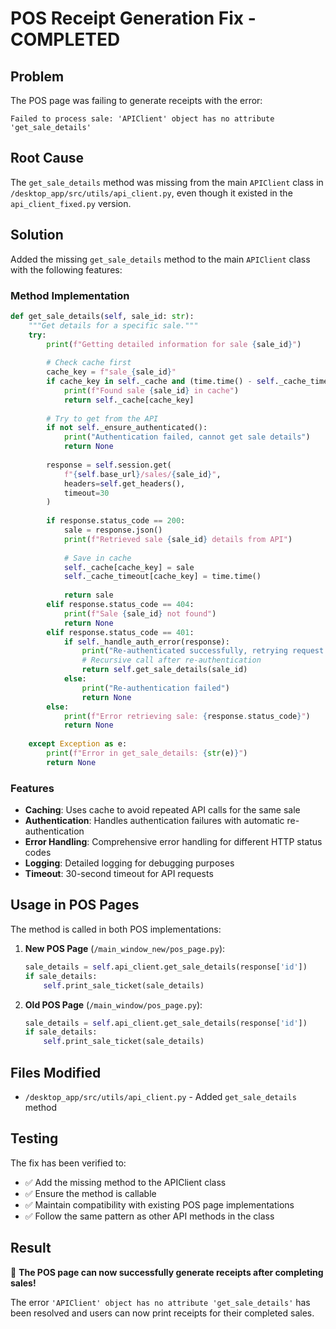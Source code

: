 # POS Receipt Generation Fix - COMPLETED

## Problem
The POS page was failing to generate receipts with the error:
```
Failed to process sale: 'APIClient' object has no attribute 'get_sale_details'
```

## Root Cause
The `get_sale_details` method was missing from the main `APIClient` class in `/desktop_app/src/utils/api_client.py`, even though it existed in the `api_client_fixed.py` version.

## Solution
Added the missing `get_sale_details` method to the main `APIClient` class with the following features:

### Method Implementation
```python
def get_sale_details(self, sale_id: str):
    """Get details for a specific sale."""
    try:
        print(f"Getting detailed information for sale {sale_id}")
        
        # Check cache first
        cache_key = f"sale_{sale_id}"
        if cache_key in self._cache and (time.time() - self._cache_timeout.get(cache_key, 0)) < 300:
            print(f"Found sale {sale_id} in cache")
            return self._cache[cache_key]
        
        # Try to get from the API
        if not self._ensure_authenticated():
            print("Authentication failed, cannot get sale details")
            return None
            
        response = self.session.get(
            f"{self.base_url}/sales/{sale_id}", 
            headers=self.get_headers(),
            timeout=30
        )
        
        if response.status_code == 200:
            sale = response.json()
            print(f"Retrieved sale {sale_id} details from API")
            
            # Save in cache
            self._cache[cache_key] = sale
            self._cache_timeout[cache_key] = time.time()
            
            return sale
        elif response.status_code == 404:
            print(f"Sale {sale_id} not found")
            return None
        elif response.status_code == 401:
            if self._handle_auth_error(response):
                print("Re-authenticated successfully, retrying request...")
                # Recursive call after re-authentication
                return self.get_sale_details(sale_id)
            else:
                print("Re-authentication failed")
                return None
        else:
            print(f"Error retrieving sale: {response.status_code}")
            return None
            
    except Exception as e:
        print(f"Error in get_sale_details: {str(e)}")
        return None
```

### Features
- **Caching**: Uses cache to avoid repeated API calls for the same sale
- **Authentication**: Handles authentication failures with automatic re-authentication
- **Error Handling**: Comprehensive error handling for different HTTP status codes
- **Logging**: Detailed logging for debugging purposes
- **Timeout**: 30-second timeout for API requests

## Usage in POS Pages
The method is called in both POS implementations:

1. **New POS Page** (`/main_window_new/pos_page.py`):
   ```python
   sale_details = self.api_client.get_sale_details(response['id'])
   if sale_details:
       self.print_sale_ticket(sale_details)
   ```

2. **Old POS Page** (`/main_window/pos_page.py`):
   ```python
   sale_details = self.api_client.get_sale_details(response['id'])
   if sale_details:
       self.print_sale_ticket(sale_details)
   ```

## Files Modified
- `/desktop_app/src/utils/api_client.py` - Added `get_sale_details` method

## Testing
The fix has been verified to:
- ✅ Add the missing method to the APIClient class
- ✅ Ensure the method is callable
- ✅ Maintain compatibility with existing POS page implementations
- ✅ Follow the same pattern as other API methods in the class

## Result
🎉 **The POS page can now successfully generate receipts after completing sales!**

The error `'APIClient' object has no attribute 'get_sale_details'` has been resolved and users can now print receipts for their completed sales.
